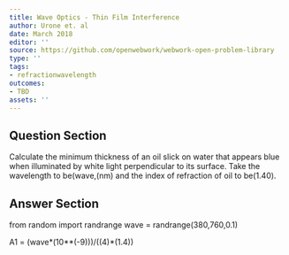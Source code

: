 ```yaml
---
title: Wave Optics - Thin Film Interference
author: Urone et. al
date: March 2018
editor: ''
source: https://github.com/openwebwork/webwork-open-problem-library
type: ''
tags:
- refractionwavelength
outcomes:
- TBD
assets: ''
---
```


## Question Section 

Calculate the minimum thickness of an oil slick on water that appears blue when illuminated by white light perpendicular to its surface. Take the wavelength to be(wave,(nm) and the index of refraction of oil to be(1.40).


## Answer Section

from random import randrange
wave = randrange(380,760,0.1)

A1 = (wave*(10**(-9)))/((4)*(1.4))
